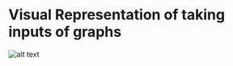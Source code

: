 # Visual Representation of taking inputs of graphs

![alt text](https://github.com/[mahmudulahsan]/[Data-Structures-and-Algorithms]/blob/[main]/graphinputclrs.png?raw=true)
